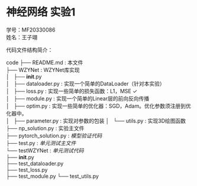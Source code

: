 神经网络 实验1
===============================

学号：MF20330086  
姓名：王子翊  
  
代码文件结构简介：  
  
code
├── README.md           : 本文件   
├── WZYNet              : WZYNet库实现  
│   ├── __init__.py  
│   ├── dataloader.py   : 实现一个简单的DataLoader（针对本实验）  
│   ├── loss.py         : 实现一些简单的损失函数：L1，MSE ✓  
│   ├── module.py       : 实现一个简单的Linear层的前向反向传播  
│   ├── optim.py        : 实现一些简单的优化器：SGD，Adam。优化参数须注册到优化器中。  
│   ├── parameter.py    : 实现对参数的包装
│   └── utils.py        : 实现3D绘图函数   
├── np_solution.py      : 实验主文件  
├── pytorch_solution.py : *模型验证代码*   
├── test.py         : *单元测试主文件*  
└── testWZYNet          : *单元测试代码*  
    ├── __init__.py    
    ├── test_dataloader.py    
    ├── test_loss.py        
    ├── test_module.py
    └── test_utils.py       